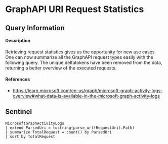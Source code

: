 # GraphAPI URI Request Statistics

## Query Information

#### Description
Retrieving request statistics gives us the opportunity for new use cases. One can now summarize all the GraphAPI request types easily with the following query. The unique deltatokens have been removed from the data, returning a better overview of the executed requests.

#### References
- https://learn.microsoft.com/en-us/graph/microsoft-graph-activity-logs-overview#what-data-is-available-in-the-microsoft-graph-activity-logs

## Sentinel
```KQL
MicrosoftGraphActivityLogs
| extend ParsedUri = tostring(parse_url(RequestUri).Path)
| summarize TotalRequest = count() by ParsedUri
| sort by TotalRequest
```
